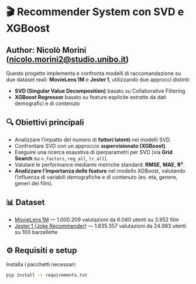 # 🎬 Recommender System con SVD e XGBoost

## Author: Nicolò Morini (nicolo.morini2@studio.unibo.it)

Questo progetto implementa e confronta modelli di raccomandazione su due dataset reali: **MovieLens 1M** e **Jester 1**, utilizzando due approcci distinti:

- **SVD (Singular Value Decomposition)** basato su Collaborative Filtering  
- **XGBoost Regressor** basato su feature esplicite estratte da dati demografici e di contenuto

## 🔍 Obiettivi principali

- Analizzare l’impatto del numero di **fattori latenti** nei modelli SVD.  
- Confrontare SVD con un approccio **supervisionato (XGBoost)**.  
- Eseguire una ricerca esaustiva di iperparametri per SVD (via **Grid Search** su `n_factors`, `reg_all`, `lr_all`).  
- Valutare le performance mediante metriche standard: **RMSE**, **MAE**, **R²**.  
- **Analizzare l’importanza delle feature** nel modello XGBoost, valutando l’influenza di variabili demografiche e di contenuto (es. età, genere, generi dei film).

## 📊 Dataset

- [MovieLens 1M](https://grouplens.org/datasets/movielens/1m/) — 1.000.209 valutazioni da 6.040 utenti su 3.952 film  
- [Jester 1 (Joke Recommender)](https://goldberg.berkeley.edu/jester-data/) — 1.835.357 valutazioni da 24.983 utenti su 100 barzellette

## ⚙️ Requisiti e setup

Installa i pacchetti necessari:

```bash
pip install -r requirements.txt
```
